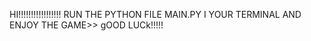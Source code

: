 HI!!!!!!!!!!!!!!!!!
RUN THE PYTHON FILE MAIN.PY I YOUR TERMINAL AND ENJOY THE GAME>>
gOOD LUCk!!!!! 
